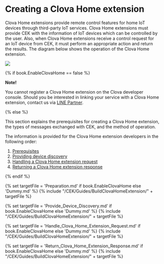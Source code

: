 # Creating a Clova Home extension

Clova Home extensions provide remote control features for home IoT devices through third-party IoT services. Clova Home extensions must provide CEK with the information of IoT devices which can be controlled by the user. Also, when Clova Home extensions receive a control request for an IoT device from CEK, it must perform an appropriate action and return the results. The diagram below shows the operation of the Clova Home extension.

![](/CEK/Resources/Images/CEK_Clova_Home_Extension_Operation_Structure.png)

{% if book.EnableClovaHome == false %}

<div class="note">
<p><strong>Note!</strong></p>
<p>You cannot register a Clova Home extension on the Clova developer console. Should you be interested in linking your service with a Clova Home extension, contact us via <a href="https://partner.line.me/ja" target="_blank">LINE Partner</a>.
</p>
</div>

{% else %}

This section explains the prerequisites for creating a Clova Home extension, the types of messages exchanged with CEK, and the method of operation.

The information is provided for the Clova Home extension developers in the following order:

1. [Prerequisites](#Preparation)
2. [Providing device discovery](#ProvideDeviceDiscovery)
3. [Handling a Clova Home extension request](#HandleClovaHomeExtensionRequest)
4. [Returning a Clova Home extension response](#ReturnClovaHomeExtensionResponse)

{% endif %}

{% set targetFile = 'Preparation.md' if book.EnableClovaHome else 'Dummy.md' %}
{% include "/CEK/Guides/BuildClovaHomeExtension/" + targetFile %}

{% set targetFile = 'Provide_Device_Discovery.md' if book.EnableClovaHome else 'Dummy.md' %}
{% include "/CEK/Guides/BuildClovaHomeExtension/" + targetFile  %}

{% set targetFile = 'Handle_Clova_Home_Extension_Request.md' if book.EnableClovaHome else 'Dummy.md' %}
{% include "/CEK/Guides/BuildClovaHomeExtension/" + targetFile  %}

{% set targetFile = 'Return_Clova_Home_Extension_Response.md' if book.EnableClovaHome else 'Dummy.md' %}
{% include "/CEK/Guides/BuildClovaHomeExtension/" + targetFile  %}
